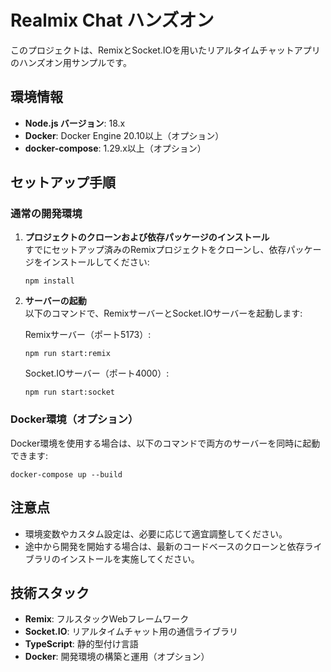 # Realmix Chat ハンズオン

このプロジェクトは、RemixとSocket.IOを用いたリアルタイムチャットアプリのハンズオン用サンプルです。

## 環境情報

- **Node.js バージョン**: 18.x
- **Docker**: Docker Engine 20.10以上（オプション）
- **docker-compose**: 1.29.x以上（オプション）

## セットアップ手順

### 通常の開発環境

1. **プロジェクトのクローンおよび依存パッケージのインストール**  
   すでにセットアップ済みのRemixプロジェクトをクローンし、依存パッケージをインストールしてください:

   ```
   npm install
   ```

2. **サーバーの起動**  
   以下のコマンドで、RemixサーバーとSocket.IOサーバーを起動します:

   Remixサーバー（ポート5173）:

   ```
   npm run start:remix
   ```

   Socket.IOサーバー（ポート4000）:

   ```
   npm run start:socket
   ```

### Docker環境（オプション）

Docker環境を使用する場合は、以下のコマンドで両方のサーバーを同時に起動できます:

```
docker-compose up --build
```

## 注意点

- 環境変数やカスタム設定は、必要に応じて適宜調整してください。
- 途中から開発を開始する場合は、最新のコードベースのクローンと依存ライブラリのインストールを実施してください。

## 技術スタック

- **Remix**: フルスタックWebフレームワーク
- **Socket.IO**: リアルタイムチャット用の通信ライブラリ
- **TypeScript**: 静的型付け言語
- **Docker**: 開発環境の構築と運用（オプション）
